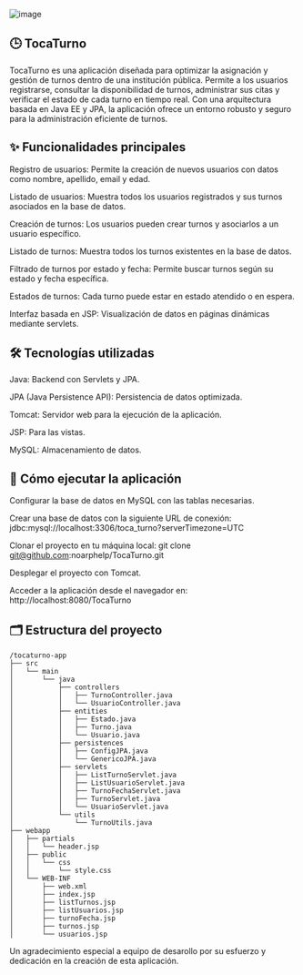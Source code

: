 ![image](https://github.com/user-attachments/assets/e0a56c97-ebb7-4c5f-8f02-dc0e6fbb8142)


                                                                        
## 🕒 TocaTurno
TocaTurno es una aplicación diseñada para optimizar la asignación y gestión de turnos dentro de una institución pública. Permite a los usuarios registrarse, consultar la disponibilidad de turnos, administrar sus citas y verificar el estado de cada turno en tiempo real. Con una arquitectura basada en Java EE y JPA, la aplicación ofrece un entorno robusto y seguro para la administración eficiente de turnos.



## ✨ Funcionalidades principales
Registro de usuarios: Permite la creación de nuevos usuarios con datos como nombre, apellido, email y edad.

Listado de usuarios: Muestra todos los usuarios registrados y sus turnos asociados en la base de datos.

Creación de turnos: Los usuarios pueden crear turnos y asociarlos a un usuario específico.

Listado de turnos: Muestra todos los turnos existentes en la base de datos.

Filtrado de turnos por estado y fecha: Permite buscar turnos según su estado y fecha específica.

Estados de turnos: Cada turno puede estar en estado atendido o en espera.

Interfaz basada en JSP: Visualización de datos en páginas dinámicas mediante servlets.



## 🛠️ Tecnologías utilizadas
Java: Backend con Servlets y JPA.

JPA (Java Persistence API): Persistencia de datos optimizada.

Tomcat: Servidor web para la ejecución de la aplicación.

JSP: Para las vistas.

MySQL: Almacenamiento de datos.



## 🚀 Cómo ejecutar la aplicación
Configurar la base de datos en MySQL con las tablas necesarias.

Crear una base de datos con la siguiente URL de conexión:
jdbc:mysql://localhost:3306/toca_turno?serverTimezone=UTC

Clonar el proyecto en tu máquina local:
git clone git@github.com:noarphelp/TocaTurno.git

Desplegar el proyecto con Tomcat.

Acceder a la aplicación desde el navegador en:
http://localhost:8080/TocaTurno



## 🗂️ Estructura del proyecto

```
/tocaturno-app
├── src
│   └── main
│       └── java
│           ├── controllers
│           │   ├── TurnoController.java
│           │   └── UsuarioController.java
│           ├── entities
│           │   ├── Estado.java
│           │   ├── Turno.java
│           │   └── Usuario.java
│           ├── persistences
│           │   ├── ConfigJPA.java
│           │   └── GenericoJPA.java
│           ├── servlets
│           │   ├── ListTurnoServlet.java
│           │   ├── ListUsuarioServlet.java
│           │   ├── TurnoFechaServlet.java
│           │   ├── TurnoServlet.java
│           │   └── UsuarioServlet.java
│           └── utils
│               └── TurnoUtils.java
├── webapp
│   ├── partials
│   │   └── header.jsp
│   ├── public
│   │   └── css
│   │       └── style.css
│   └── WEB-INF
│       ├── web.xml
│       ├── index.jsp
│       ├── listTurnos.jsp
│       ├── listUsuarios.jsp
│       ├── turnoFecha.jsp
│       ├── turnos.jsp
│       └── usuarios.jsp
```
Un agradecimiento especial a equipo de desarollo por su esfuerzo y dedicación en la creación de esta aplicación.
